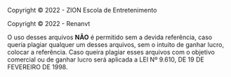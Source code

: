 Copyright © 2022 - ZION Escola de Entretenimento

Copyright © 2022 - Renanvt

O uso desses arquivos **NÃO** é permitido sem a devida referência, caso queria plagiar qualquer um desses arquivos, sem o intuito de ganhar lucro, colocar a referência. Caso queira plagiar esses arquivos com o objetivo comercial ou de ganhar lucro será aplicada a LEI Nº 9.610, DE 19 DE FEVEREIRO DE 1998.